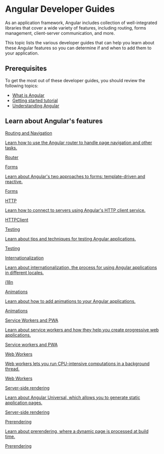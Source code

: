 # Angular Developer Guides

As an application framework, Angular includes collection of well-integrated libraries that cover a wide variety of features, including routing, forms management, client-server communication, and more.

This topic lists the various developer guides that can help you learn about these Angular features so you can determine if and when to add them to your application.

## Prerequisites

To get the most out of these developer guides, you should review the following topics:

* [What is Angular][angular-overview]
* [Getting started tutorial][getting-started]
* [Understanding Angular][understanding-angular]

[angular-overview]: guide/what-is-angular
[getting-started]: start
[understanding-angular]: guide/understanding-angular-overview

## Learn about Angular's features

<div class="card-container">
  <a href="guide/routing-overview" class="docs-card" title="Routing and navigation developer guide">
    <section>Routing and Navigation</section>
    <p>Learn how to use the Angular router to handle page navigation and other tasks.</p>
    <p class="card-footer">Router</p>
  </a>
  <a href="guide/forms-overview" class="docs-card" title="Angular forms developer guide">
    <section>Forms</section>
    <p>Learn about Angular's two approaches to forms: template-driven and reactive.</p>
    <p class="card-footer">Forms</p>
  </a>
  <a href="guide/http" class="docs-card" title="Angular HTTPClient developer guide">
    <section>HTTP</section>
    <p>Learn how to connect to servers using Angular's HTTP client service.</p>
    <p class="card-footer">HTTPClient</p>
  </a>
  <a href="guide/testing" class="docs-card" title="Angular testing developer guide">
    <section>Testing</section>
    <p>Learn about tips and techniques for testing Angular applications.</p>
    <p class="card-footer">Testing</p>
  </a>
  <a href="guide/i18n-overview" class="docs-card" title="Angular internationalization developer guide">
    <section>Internationalization</section>
    <p>Learn about internationalization, the process for using Angular applications in different locales.</p>
    <p class="card-footer">i18n</p>
  </a>
  <a href="guide/animations" class="docs-card" title="Angular animations developer guide">
    <section>Animations</section>
    <p>Learn about how to add animations to your Angular applications.</p>
    <p class="card-footer">Animations</p>
  </a>
  <a href="guide/service-worker-intro" class="docs-card" title="Angular service worker developer guide">
    <section>Service Workers and PWA</section>
    <p>Learn about service workers and how they help you create progressive web applications.</p>
    <p class="card-footer">Service workers and PWA</p>
  </a>
  <a href="guide/web-worker" class="docs-card" title="Web Workers">
    <section>Web Workers</section>
    <p>Web workers lets you run CPU-intensive computations in a background thread.</p>
    <p class="card-footer">Web Workers</p>
  </a>
  <a href="guide/universal" class="docs-card" title="Server-side rendering">
    <section>Server-side rendering</section>
    <p>Learn about Angular Universal, which allows you to generate static application pages.</p>
    <p class="card-footer">Server-side rendering</p>
  </a>
  <a href="guide/prerendering" class="docs-card" title="prerendering">
    <section>Prerendering</section>
    <p>Learn about prerendering, where a dynamic page is processed at build time.</p>
    <p class="card-footer">Prerendering</p>
  </a>
</div>
